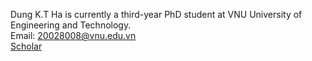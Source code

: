 Dung K.T Ha is currently a third-year PhD student at VNU University of Engineering and Technology.  
Email:  [20028008@vnu.edu.vn](mailto:20028008@vnu.edu.vn)  
[Scholar](https://scholar.google.com/citations?user=78HHNX4AAAAJ&hl=vi)